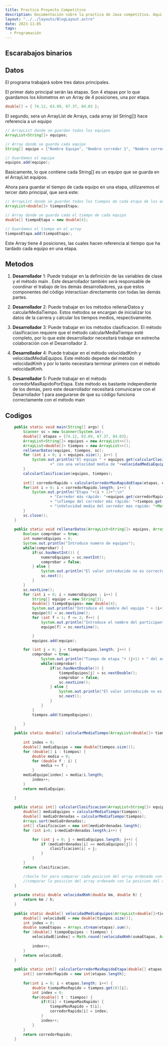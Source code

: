 ```yaml
---
title: Practica Proyecto Competitivo
description: Documentación sobre la practica de Java competitiva. Aquí se explican los metodos y como se organizan. 
layout: "../../layouts/BlogLayout.astro"
date: 2023-11-05
tags:
  - Programación
---
```


## Escarabajos binarios

## Datos

El programa trabajará sobre tres datos principales.

El primer dato principal serán las etapas. Son 4 etapas por lo que guardamos los kilometros en un Array de 4 posiciones, una por etapa.

```java
double[] = { 74.12, 63.89, 67.37, 84.03 };
```

El segundo, sera un ArrayList de Arrays, cada array (el String[]) hace referencia a un equipo

```java
// ArrayList donde se guardan todos los equipos
ArrayList<String[]> equipos;

// Array donde se guarda cada equipo
String[] equipo = {"Nombre Equipo", "Nombre corredor 1", "Nombre corredor 2"};

// Guardamos el equipo
equipos.add(equipo);
```

Basicamente, lo que contiene cada String[] es un equipo que se guarda en el ArrayList equipos.

Ahora para guardar el tiempo de cada equipo en una etapa, utilizaremos el tercer dato principal, que será este:

```java
// ArrayList donde se guardan todos los tiempos de cada etapa de los equipos
ArrayList<double[]> tiemposEtapa;

// Array donde se guarda cada el tiempo de cada equipo
double[] tiempoEtapa = new double[4];

// Guardamos el tiempo en el array
tiemposEtapa.add(tiempoEtapa);

```

Este Array tiene 4 posiciones, las cuales hacen referencia al tiempo que ha tardado cada equipo en una etapa.

## Metodos

1. **Desarrollador** 1: Puede trabajar en la definición de las variables de clase y el
método main . Este desarrollador también será responsable de coordinar el trabajo
de los demás desarrolladores, ya que estos componentes del código interactúan
directamente con todas las demás partes.

2. **Desarrollador** 2: Puede trabajar en los métodos rellenarDatos y calcularMediaTiempo.
Estos métodos se encargan de inicializar los datos de la carrera y calcular los
tiempos medios, respectivamente.

3. **Desarrollador** 3: Puede trabajar en los métodos clasificacion.
El método clasificacion requiere que el método calcularMediaTiempo esté completo,
por lo que este desarrollador necesitará trabajar en estrecha colaboración con el
Desarrollador 2.

4. **Desarrollador** 4: Puede trabajar en el método velocidadKmh y velocidadMediaEquipos. Este método
depende del método velocidadKmh y por lo tanto necesitara terminar primero con el método
velocidadKmh.

5. **Desarrollador** 5: Puede trabajar en el método corredorMasRapidoPorEtapa. Este
método es bastante independiente de los demás, pero este desarrollador
necesitará comunicarse con el Desarrollador 1 para asegurarse de que su código
funciona correctamente con el método main 

## Codigos

```java
    public static void main(String[] args) {
		Scanner sc = new Scanner(System.in);
		double[] etapas = {74.12, 63.89, 67.37, 84.03};
		ArrayList<String[]> equipos = new ArrayList<>();
		ArrayList<double[]> tiempos = new ArrayList<>();
		rellenarDatos(equipos, tiempos, sc);
		for (int i = 0; i < equipos.size(); i++) {
        	System.out.println("El equipo " + equipos.get(calcularClasificacion(equipos, tiempos)[i])[0] + " está en la posición " + (i + 1)
        			+" con una velocidad media de "+velocidadMediaEquipos(tiempos, etapas)[calcularClasificacion(equipos, tiempos)[i]]+"km/h");
        }
		calcularClasificacion(equipos, tiempos);
		
		int[] corredorRapido = calcularCorredorMasRapidoEtapa(etapas, equipos, tiempos);
		for(int i = 0; i < corredorRapido.length; i++) {
			System.out.println("Etapa "+(i + 1)+":\n"
					+ "Corredor más rápido: "+equipos.get(corredorRapido[i])[i % 2 + 1]
					+ "\nTiempo del corredor más rápido: "+tiempos.get(corredorRapido[i])[i]+" horas"
					+ "\nVelocidad media del corredor mas rapido: "+Math.round(velocidadKmh(etapas[i], tiempos.get(corredorRapido[i])[i]) * 100.0) / 100.0+"km/h");
		}
		sc.close();
	}
	
	public static void rellenarDatos(ArrayList<String[]> equipos, ArrayList<double[]> tiempos, Scanner sc) {
		Boolean comprobar = true;
		int numeroEquipos = 0;
        System.out.println("Introduce numero de equipos");
        while(comprobar) {
        	if(sc.hasNextInt()) {
        		numeroEquipos = sc.nextInt();
        		comprobar = false;
        	} else {
        		System.out.println("El valor introducido no es correcto. Intentalo de nuevo");
        		sc.next();
        	}
        }
        sc.nextLine();
        for (int i = 0; i < numeroEquipos ; i++) {
        	String[] equipo = new String[3]; 
            double[] tiempoEquipos= new double[4];
            System.out.println("Introduce el nombre del equipo " + (i+1)+":");
            equipo[0] = sc.nextLine();
            for (int f = 1; f <= 2; f++) {
                System.out.println("Introduce el nombre del participante "+f+" del equipo " + (i+1)+":");
                equipo[f] = sc.nextLine();

            }
            equipos.add(equipo);

        for (int j = 0; j < tiempoEquipos.length; j++) {
        	comprobar = true;
                System.out.println("Tiempo de etapa "+ (j+1) + " del equipo " + (i+1)+":");
                while(comprobar) {
                	if(sc.hasNextDouble()) {
                		tiempoEquipos[j] = sc.nextDouble();
                		comprobar = false;
                		sc.nextLine();
                	} else {
                		System.out.println("El valor introducido no es correcto. Intentalo de nuevo");
                		sc.next();
                	}
                }
            }
            tiempos.add(tiempoEquipos);

        }
    }
	public static double[] calcularMediaTiempo(ArrayList<double[]> tiempos) {
        
        int index = 0;
        double[] mediaEquipo = new double[tiempos.size()];
        for (double[] i : tiempos) {
        	double media = 0;
            for (double f : i) {
                media += f ;
            }
        mediaEquipo[index] = media/i.length;
            index++;
        }
        return mediaEquipo;

	}
	
	public static int[] calcularClasificacion(ArrayList<String[]> equipos, ArrayList<double[]> tiempos) {
        double[] mediaEquipos = calcularMediaTiempo(tiempos);
        double[] mediaOrdenadas = calcularMediaTiempo(tiempos);
        Arrays.sort(mediaOrdenadas);
        int[] clasificacion = new int[mediaOrdenadas.length];
        for (int i=0; i<mediaOrdenadas.length;i++) {

            for (int j = 0; j < mediaEquipos.length; j++) {
                if (mediaOrdenadas[i] == mediaEquipos[j]) {
                    clasificacion[i] = j;
                }
            }
        }
        return clasificacion;

        //bucle for para comparar cada posicion del array ordenado con el desordenado para sacar la posicion del valor exacto
        //comparar la posicion del array ordenado con la posicion del array sin ordenar para poder sacarlo
    }
	
	private static double velocidadKmh(double km, double h) {
		return km / h;
	}
	
	public static double[] velocidadMediaEquipos(ArrayList<double[]>tiempos, double[]etapas) {
		double[] velocidadE = new double[tiempos.size()];
		int index = 0;
		double sumaEtapas = Arrays.stream(etapas).sum();
		for (double[] tiempoEquipos : tiempos) {
			velocidadE[index] = Math.round((velocidadKmh(sumaEtapas, Arrays.stream(tiempoEquipos).sum())) * 100.0) / 100.0;
			
			index++;
		}
		return velocidadE;
	}
	
	public static int[] calcularCorredorMasRapidoEtapa(double[] etapas, ArrayList<String[]> equipos, ArrayList<double[]> tiempos) {
	    int[] corredorRapido = new int[etapas.length];
	    
	    for(int i = 0; i < etapas.length; i++) {
	        double tiempoMasRapido = tiempos.get(0)[i];
	        int index = 0;
	        for(double[] t : tiempos) {
	        	if(t[i] < tiempoMasRapido) {
	                tiempoMasRapido = t[i];
	                corredorRapido[i] = index;
	            }
	            index++;
	        }
	    }
	    return corredorRapido; 
	}
```